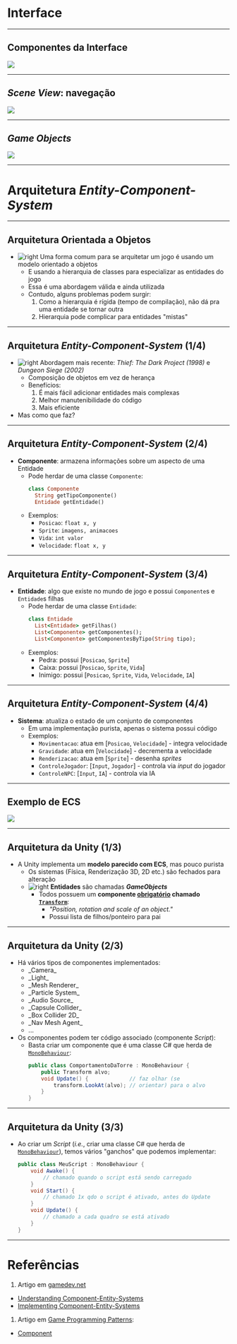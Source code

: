 
# Interface

---
## Componentes da Interface

![](../../images/unity-interface.jpg)

---
## _Scene View_: navegação

![](../../images/unity-scene-view.jpg)

---
## _Game Objects_

![](../../images/unity-gameobjects-and-components.jpg)

---
# Arquitetura **_Entity-Component-System_**

---
## Arquitetura **Orientada a Objetos**

- ![right](../../images/architecture-oo.png)
  Uma forma comum para se arquitetar um jogo é usando um modelo
  orientado a objetos
  - E usando a hierarquia de classes para especializar as entidades do jogo
  - Essa é uma abordagem válida e ainda utilizada
  - Contudo, alguns problemas podem surgir:
    1. Como a hierarquia é rígida (tempo de compilação), não dá pra
      uma entidade se tornar outra
    1. Hierarquia pode complicar para entidades "mistas"

---
## Arquitetura **_Entity-Component-System_** (1/4)

- ![right](../../images/architecture-ecs.png)
  Abordagem mais recente: _Thief: The Dark Project (1998)_ e
  _Dungeon Siege (2002)_
  - Composição de objetos em vez de herança
  - Benefícios:
    1. É mais fácil adicionar entidades mais complexas
    1. Melhor manutenibilidade do código
    1. Mais eficiente
- Mas como que faz?

---
## Arquitetura _Entity-**Component**-System_ (2/4)

- **Componente**: armazena informações sobre um aspecto de uma Entidade
  - Pode herdar de uma classe `Componente`:
    ```ruby
    class Componente
      String getTipoComponente()
      Entidade getEntidade()
    ```
  - Exemplos:
    - `Posicao`: `float x, y`
    - `Sprite`: `imagens, animacoes`
    - `Vida`: `int valor`
    - `Velocidade`: `float x, y`

---
## Arquitetura _**Entity**-Component-System_ (3/4)

- **Entidade**: algo que existe no mundo de jogo e possui `Componente`s e
  `Entidade`s filhas
  - Pode herdar de uma classe `Entidade`:
    ```ruby
    class Entidade
      List<Entidade> getFilhas()
      List<Componente> getComponentes();
      List<Componente> getComponentesByTipo(String tipo);
    ```
  - Exemplos:
    - Pedra: possui [`Posicao`, `Sprite`]
    - Caixa: possui [`Posicao`, `Sprite`, `Vida`]
    - Inimigo: possui [`Posicao`, `Sprite`, `Vida`, `Velocidade`, `IA`]

---
## Arquitetura _**Entity**-Component-System_ (4/4)

- **Sistema**: atualiza o estado de um conjunto de componentes
  - Em uma implementação purista, apenas o sistema possui código
  - Exemplos:
    - `Movimentacao`: atua em [`Posicao`, `Velocidade`] - integra velocidade
    - `Gravidade`: atua em [`Velocidade`] - decrementa a velocidade
    - `Renderizacao`: atua em [`Sprite`] - desenha _sprites_
    - `ControleJogador`: [`Input`, `Jogador`] - controla via _input_ do jogador
    - `ControleNPC`: [`Input`, `IA`] - controla via IA

---
## Exemplo de ECS

![](../../images/architecture-ecs-example.png)

---
## **Arquitetura da Unity** (1/3)

- A Unity implementa um **modelo parecido com ECS**, mas pouco purista
  - Os sistemas (Física, Renderização 3D, 2D etc.) são fechados para alteração
  - ![right](../../images/unity-component-transform.png)
    **Entidades** são chamadas **_GameObjects_**
    - Todos possuem um **componente <u>obrigatório</u> chamado
      [`Transform`][unity-transform]**:
      - _"Position, rotation and scale of an object."_
      - Possui lista de filhos/ponteiro para pai

[unity-transform]: https://docs.unity3d.com/ScriptReference/Transform.html

---
## **Arquitetura da Unity** (2/3)

- Há vários tipos de componentes implementados:
  <ul class="multi-column-list-3">
    <li>_Camera_</li>
    <li>_Light_</li>
    <li>_Mesh Renderer_</li>
    <li>_Particle System_</li>
    <li>_Audio Source_</li>
    <li>_Capsule Collider_</li>
    <li>_Box Collider 2D_</li>
    <li>_Nav Mesh Agent_</li>
    <li>...</li>
  </ul>
- Os componentes podem ter código associado (componente  _Script_):
  - Basta criar um componente que é uma classe C# que herda de
    [`MonoBehaviour`][unity-scripting]:
    ```csharp
    public class ComportamentoDaTorre : MonoBehaviour {
        public Transform alvo;
        void Update() {             // faz olhar (se
            transform.LookAt(alvo); // orientar) para o alvo
        }
    }
    ```

[unity-scripting]: https://unity3d.com/learn/tutorials/modules/beginner/scripting/scripts-as-behaviour-components?playlist=17117

---
## **Arquitetura da Unity** (3/3)

- Ao criar um _Script_ (_i.e._, criar uma classe C# que herda de
  [`MonoBehaviour`][unity-monobehaviour]), temos vários "ganchos"
  que podemos implementar:
  ```csharp
  public class MeuScript : MonoBehaviour {
      void Awake() {
          // chamado quando o script está sendo carregado
      }
      void Start() {
          // chamado 1x qdo o script é ativado, antes do Update
      }
      void Update() {
          // chamado a cada quadro se está ativado
      }
  }
  ```

[unity-monobehaviour]: https://docs.unity3d.com/ScriptReference/MonoBehaviour.html

---
# Referências

1. Artigo em [gamedev.net][gamedevnet]
  - [Understanding Component-Entity-Systems][understanding-ecs]
  - [Implementing Component-Entity-Systems][implementing-ecs]
1. Artigo em [Game Programming Patterns][gpp]:
  - [Component][gpp-components]

[gamedevnet]: http://www.gamedev.net/
[understanding-ecs]: http://www.gamedev.net/page/resources/_/technical/game-programming/understanding-component-entity-systems-r3013
[implementing-ecs]: http://www.gamedev.net/page/resources/_/technical/game-programming/implementing-component-entity-systems-r3382
[gpp]: http://gameprogrammingpatterns.com/
[gpp-components]: http://gameprogrammingpatterns.com/component.html
